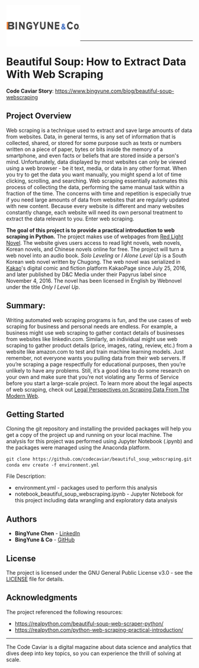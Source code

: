 <img src="https://raw.githubusercontent.com/codecaviar/digital_asset_management/master/assets/bingyune-and-company-logo-6400x3600.png" align="left" width="200" height="auto">

<br/><br/><br/><br/>

----------

# Beautiful Soup: How to Extract Data With Web Scraping

**Code Caviar Story**: https://www.bingyune.com/blog/beautiful-soup-webscraping    

## Project Overview

Web scraping is a technique used to extract and save large amounts of data from websites. Data, in general terms, is any set of information that is collected, shared, or stored for some purpose such as texts or numbers written on a piece of paper, bytes or bits inside the memory of a smartphone, and even facts or beliefs that are stored inside a person's mind. Unfortunately, data displayed by most websites can only be viewed using a web browser - be it text, media, or data in any other format. When you try to get the data you want manually, you might spend a lot of time clicking, scrolling, and searching. Web scraping essentially automates this process of collecting the data, performing the same manual task within a fraction of the time. The concerns with time and repetition is especially true if you need large amounts of data from websites that are regularly updated with new content. Because every website is different and many websites constantly change, each website will need its own personal treatment to extract the data relevant to you. Enter web scraping.

**The goal of this project is to provide a practical introduction to web scraping in Python.** The project makes use of webpages from [Red Light Novel](https://www.readlightnovel.org/terms-of-service). The website gives users access to read light novels, web novels, Korean novels, and Chinese novels online for free. The project will turn a web novel into an audio book. *Solo Leveling* or *I Alone Level Up* is a South Korean web novel written by Chugong. The web novel was serialized in [Kakao](https://en.wikipedia.org/wiki/Kakao)'s digital comic and fiction platform KakaoPage since July 25, 2016, and later published by D&C Media under their Papyrus label since November 4, 2016. The novel has been licensed in English by Webnovel under the title *Only I Level Up*.

## Summary:

Writing automated web scraping programs is fun, and the use cases of web scraping for business and personal needs are endless. For example, a business might use web scraping to gather contact details of businesses from websites like linkedin.com. Similarly, an individual might use web scraping to gather product details (price, images, rating, review, etc.) from a website like amazon.com to test and train machine learning models. Just remember, not everyone wants you pulling data from their web servers. If you’re scraping a page respectfully for educational purposes, then you’re unlikely to have any problems. Still, it’s a good idea to do some research on your own and make sure that you’re not violating any Terms of Service before you start a large-scale project. To learn more about the legal aspects of web scraping, check out [Legal Perspectives on Scraping Data From The Modern Web](https://www.lawinsociety.org/legal-perspectives-on-scraping-data-from-the-modern-web).

## Getting Started

Cloning the git repository and installing the provided packages will help you get a copy of the project up and running on your local machine. The analysis for this project was performed using Jupyter Notebook (.ipynb) and the packages were managed using the Anaconda platform.

```
git clone https://github.com/codecaviar/beautiful_soup_webscraping.git
conda env create -f environment.yml
```

File Description:
* environment.yml - packages used to perform this analysis
* notebook_beautiful_soup_webscraping.ipynb - Jupyter Notebook for this project including data wrangling and exploratory data analysis     

## Authors

- **BingYune Chen** - [LinkedIn](https://www.linkedin.com/in/bingyune-chen/)
- **BingYune & Co** - [GitHub](https://github.com/codecaviar)

## License

The project is licensed under the GNU General Public License v3.0 - see the [LICENSE](LICENSE) file for details.

## Acknowledgments

The project referenced the following resources:
* https://realpython.com/beautiful-soup-web-scraper-python/
* https://realpython.com/python-web-scraping-practical-introduction/

----------
The Code Caviar is a digital magazine about data science and analytics that dives deep into key topics, so you can experience the thrill of solving at scale.
